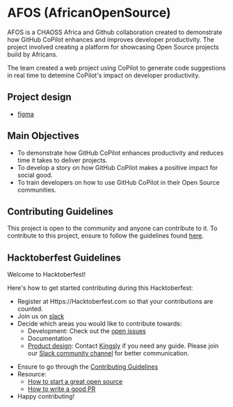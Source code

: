 # AFOS (AfricanOpenSource)

AFOS is a CHAOSS Africa and Github collaboration created to demonstrate how GitHub CoPilot enhances and improves developer productivity. The project involved creating a platform for showcasing Open Source projects build by Africans.

The team created a web project using CoPilot to generate code suggestions in real time to detemine CoPilot's impact on developer productivity.

## Project design

*   [figma](https://www.figma.com/file/mALWb4e0vqfBbtRwop3g16/Afos?type=design\&node-id=543-3049\&mode=design\&t=Uc7cI6vMcv2Xzryg-0)

## Main Objectives

*   To demonstrate how GitHub CoPilot enhances productivity and reduces time it takes to deliver projects.
*   To develop a story on how GitHub CoPilot makes a positive impact for social good.
*   To train developers on how to use GitHub CoPilot in their Open Source communities.

## Contributing Guidelines

This project is open to the community and anyone can contribute to it. To contribute to this project, ensure to follow the guidelines found [here](https://github.com/chaoss/GitHub-Copilot-Hackathon-Project/blob/main/CONTRIBUTING.md).

## Hacktoberfest Guidelines

Welcome to Hacktoberfest!

Here's how to get started contributing during this Hacktoberfest:

*   Register at Https://Hacktoberfest.com so that your contributions are counted.
*   Join us on [slack](https://chaoss.community/kb-getting-started)
*   Decide which areas you would like to contribute towards:
    *   Development: Check out the [open issues](https://github.com/chaoss/AFOS-AfricanOpenSource/issues)
    *   Documentation
    *   [Product design](https://github.com/peculiaruc/AFOS-AfricanOpenSource/blob/main/CONTRIBUTING.md#resources):  Contact [Kingsly](https://github.com/iamkingsleey) if you need any guide. Please join our [Slack community channel](https://join.slack.com/t/chaoss-workspace/shared_invite/zt-2541kvhn5-Dhe~n0PjxBMpIfUtkRVSCw) for better communication.

<!---->

*   Ensure to go through the [Contributing Guidelines](https://github.com/chaoss/GitHub-Copilot-Hackathon-Project/blob/main/CONTRIBUTING.md)
*   Resource:
    *   [How to start a great open source](https://go.gitlab.com/Hm4BNB)
    *   [How to write a good PR](https://github.blog/2015-01-21-how-to-write-the-perfect-pull-request/)
*   Happy contributing!
